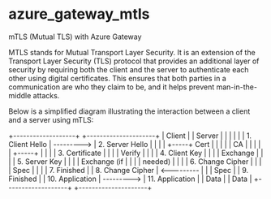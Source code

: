 # azure_gateway_mtls
mTLS (Mutual TLS) with Azure Gateway

MTLS stands for Mutual Transport Layer Security. It is an extension of the Transport Layer Security (TLS) protocol that provides an additional layer of security by requiring both the client and the server to authenticate each other using digital certificates. This ensures that both parties in a communication are who they claim to be, and it helps prevent man-in-the-middle attacks.

Below is a simplified diagram illustrating the interaction between a client and a server using mTLS:

+-------------------+                        +---------------------+
|    Client         |                        |     Server          |
|                   |                        |                     |
| 1. Client Hello   | --------->           | 2. Server Hello       |
|                   |                        |  +-----+ Cert       |
|                   |                        |  | CA  |            |
|                   |                        |  +-----+            |
|                   |                        | 3. Certificate      |
|                   |                        |    Verify           |
|                   |                        | 4. Client Key       |
|                   |                        |    Exchange         |
|                   |                        | 5. Server Key       |
|                   |                        |    Exchange (if     |
|                   |                        |    needed)          |
|                   |                        | 6. Change Cipher    |
|                   |                        |    Spec             |
|                   |                        | 7. Finished         |
| 8. Change Cipher  | <---------             |                     |
|    Spec           |                        | 9. Finished         |
| 10. Application   | --------->             | 11. Application     |
|    Data           |                        |    Data             |
+-------------------+                        +---------------------+
